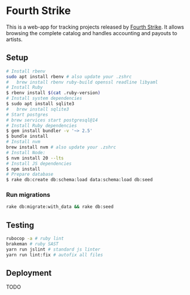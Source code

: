 # Fourth Strike

This is a web-app for tracking projects released by [Fourth Strike](https://fourth-strike.com/). It allows browsing the complete catalog and handles accounting and payouts to artists.

## Setup

```bash
# Install rbenv
sudo apt install rbenv # also update your .zshrc
#   brew install rbenv ruby-build openssl readline libyaml
# Install Ruby
$ rbenv install $(cat .ruby-version)
# Install system dependencies
$ sudo apt install sqlite3
#   brew install sqlite3
# Start postgres
# brew services start postgresql@14
# Install Ruby dependencies
$ gem install bundler -v '~> 2.5'
$ bundle install
# Install nvm
brew install nvm # also update your .zshrc
# Install Node:
$ nvm install 20 --lts
# Install JS dependencies
$ npm install
# Prepare database
$ rake db:create db:schema:load data:schema:load db:seed
```

### Run migrations

```bash
rake db:migrate:with_data && rake db:seed
```

## Testing

```bash
rubocop -a # ruby lint
brakeman # ruby SAST
yarn run jslint # standard js linter
yarn run lint:fix # autofix all files
```

## Deployment

TODO
